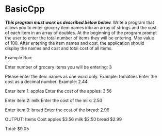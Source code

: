 # BasicCpp
***This program must work as described below below.***
Write a program that allows you to enter grocery item names into an array of strings and the cost
of each item in an array of doubles. At the beginning of the program prompt the user to enter the
total number of items they will be entering. Max value of 100. After entering the item names and cost,
the application should display the names and cost and total cost of all items.

Example Run:

Enter number of grocery items you will be entering: 3

Please enter the item names as one word only. Example: tomatoes
Enter the cost as a decimal number. Example: 2.44

Enter item 1: apples
Enter the cost of the apples: 3.56

Enter item 2: milk
Enter the cost of the milk: 2.50

Enter item 3: bread
Enter the cost of the bread: 2.99

OUTPUT:
Items Cost
apples $3.56
milk $2.50
bread $2.99

Total: $9.05
